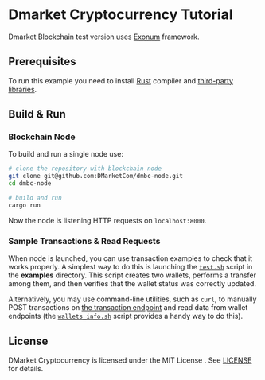 
# Dmarket Cryptocurrency Tutorial

Dmarket Blockchain test version uses [Exonum](https://github.com/exonum/exonum) framework.

## Prerequisites

To run this example you need to install [Rust](https://www.rust-lang.org/en-US/)
compiler and [third-party libraries](http://exonum.com/doc/get-started/install/).

## Build & Run

### Blockchain Node

To build and run a single node use:

```sh
# clone the repository with blockchain node
git clone git@github.com:DMarketCom/dmbc-node.git
cd dmbc-node

# build and run
cargo run
```

Now the node is listening HTTP requests on `localhost:8000`.

### Sample Transactions & Read Requests

When node is launched, you can use transaction examples to check that it works properly.
A simplest way to do this is launching the [`test.sh`](examples/test.sh)
script in the **examples** directory. This script creates two wallets, performs a transfer
among them, and then verifies that the wallet status was correctly updated.

Alternatively, you may use command-line utilities, such as `curl`, to manually POST transactions
on [the transaction endpoint](http://127.0.0.1:8000/api/services/cryptocurrency/v1/wallets/transaction)
and read data from wallet endpoints (the [`wallets_info.sh`](examples/wallets_info.sh) script
provides a handy way to do this).

## License

DMarket Cryptocurrency is licensed under the MIT License . See [LICENSE](LICENSE) for details.
